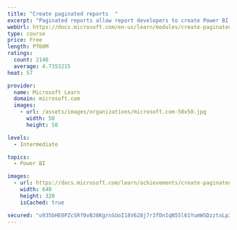 ```yaml
---
title: "Create paginated reports  "
excerpt: "Paginated reports allow report developers to create Power BI artifacts that have tightly controlled rendering requirements. Paginated reports are ideal for creating sales invoices, receipts, purchase orders, and tabular data. This module will teach you how to create reports, add parameters, and work with tables and charts in paginated reports."
webUrl: https://docs.microsoft.com/en-us/learn/modules/create-paginated-reports-power-bi/
type: course
price: Free
length: PT60M
ratings:
  count: 2146
  average: 4.7353215
heat: 57

provider:
  name: Microsoft Learn
  domain: microsoft.com
  images:
    - url: /assets/images/organizations/microsoft.com-50x50.jpg
      width: 50
      height: 50

levels:
  - Intermediate

topics:
  - Power BI

images:
  - url: https://docs.microsoft.com/learn/achievements/create-paginated-reports-power-bi-social.png
    width: 640
    height: 320
    isCached: true

secured: "u935bHE0PZcSRf0vBJ8KgrnSUoI18V628j7r3fDnIqN55l61YumWSDzztxLp3olDfdVYz/VK9vkv0UoFP8Gyu+ubf4uBievo5w006YpmRg8Oyo7O5gFQ3fZUHPf04Mdbv0JphgwUXQbALiNfOF1PmzIup6S1kKIvvR2M0zUknyJOpmNUSw7RHWcK018BSELX0ORhE19dGZ1Oa/pvugnjI/+f2COzWMr62nWX/i1UK4UP1qsC5CqK1PiGJnhslFs0DhDMfMZzKpTJatK9ib0Nur+W+VjAUZb+sq8ElKSi1Vuvxq5CYMMPFT+xmHoxkoN3f5amhRcNRHe+UvW95K13+zV+Mqy9KOx7u5Z+gsewP54nxvmooZm5fC0q0DH7cF3OtRvwIvTy0hNQPvX9fH6cXgXd8nA5cPT8aMcXEYZaKqc=;cIZ3rbdxtkLVH6l+fRjvcw=="
---
```


